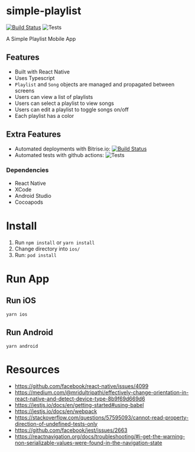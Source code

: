 # simple-playlist

[![Build Status](https://app.bitrise.io/app/b529b99f0b54b8d8/status.svg?token=C-OMMAY6_eRbstZAkgKd5g)](https://app.bitrise.io/app/b529b99f0b54b8d8)
![Tests](https://github.com/josellausas/simple-playlist/workflows/Tests/badge.svg)

A Simple Playlist Mobile App

## Features
- Built with React Native
- Uses Typescript
- `Playlist` and `Song` objects are managed and propagated between screens
- Users can view a list of playlists
- Users can select a playlist to view songs
- Users can edit a playlist to toggle songs on/off
- Each playlist has a color

## Extra Features
- Automated deployments with Bitrise.io: [![Build Status](https://app.bitrise.io/app/b529b99f0b54b8d8/status.svg?token=C-OMMAY6_eRbstZAkgKd5g)](https://app.bitrise.io/app/b529b99f0b54b8d8)
- Automated tests with github actions: ![Tests](https://github.com/josellausas/simple-playlist/workflows/Tests/badge.svg)

### Dependencies
- React Native
- XCode
- Android Studio
- Cocoapods

# Install

1. Run `npm install` or `yarn install`
2. Change directory into `ios/`
3. Run: `pod install`

# Run App
## Run iOS
`yarn ios`

## Run Android
`yarn android`


# Resources
- https://github.com/facebook/react-native/issues/4099
- https://medium.com/@mridultripathi/effectively-change-orientation-in-react-native-and-detect-device-type-8b9f69d669d6
- https://jestjs.io/docs/en/getting-started#using-babel
- https://jestjs.io/docs/en/webpack
- https://stackoverflow.com/questions/57595093/cannot-read-property-direction-of-undefined-tests-only
- https://github.com/facebook/jest/issues/2663
- https://reactnavigation.org/docs/troubleshooting/#i-get-the-warning-non-serializable-values-were-found-in-the-navigation-state
